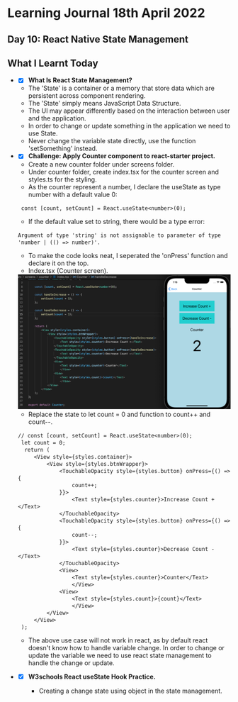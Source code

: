 # Learning Journal 18th April 2022
## Day 10: React Native State Management
## What I Learnt Today
* - [x] **What Is React State Management?**
   * The 'State' is a container or a memory that store data which are persistent across component rendering.
   * The 'State' simply means JavaScript Data Structure.
   * The UI may appear differently based on the interaction between user and the application.
   * In order to change or update something in the application we need to use State.
   * Never change the variable state directly, use the function 'setSomething' instead.
* - [x] **Challenge: Apply Counter component to react-starter project.** 
   * Create a new counter folder under screens folder.
   * Under counter folder, create index.tsx for the counter screen and styles.ts for the styling.
   * As the counter represent a number, I declare the useState as type number with a default value 0:
   ```
    const [count, setCount] = React.useState<number>(0);
   ```
   * If the default value set to string, there would be a type error:
   ```
   Argument of type 'string' is not assignable to parameter of type 'number | (() => number)'.
   ``` 
   * To make the code looks neat, I seperated the 'onPress' function and declare it on the top.
   * Index.tsx (Counter screen).
   
    <img src="https://github.com/janson-gan/react-native-training/blob/main/images/Screenshot%202022-04-18%20at%201.16.13%20PM.png" width="550"/>
    
   * Replace the state to let count = 0 and function to count++ and count--.
   ```
   // const [count, setCount] = React.useState<number>(0);
    let count = 0;
     return (
        <View style={styles.container}>
            <View style={styles.btnWrapper}>
                <TouchableOpacity style={styles.button} onPress={() => {
                    count++;
                }}>
                    <Text style={styles.counter}>Increase Count +</Text>
                </TouchableOpacity>
                <TouchableOpacity style={styles.button} onPress={() => {
                    count--;
                }}>
                    <Text style={styles.counter}>Decrease Count -</Text>
                </TouchableOpacity>
                <View>
                    <Text style={styles.counter}>Counter</Text>
                    </View>
                <View>
                    <Text style={styles.count}>{count}</Text>
                    </View>
            </View>
        </View>
    );
    ```
    
    * The above use case will not work in react, as by default react doesn't know how to handle variable change. In order to change or update the variable we need to use react state management to handle the change or update.

* - [x] **W3schools React useState Hook Practice.** 
    * Creating a change state using object in the state management.
    <img src="" width="550"/>
   
  
 
   
